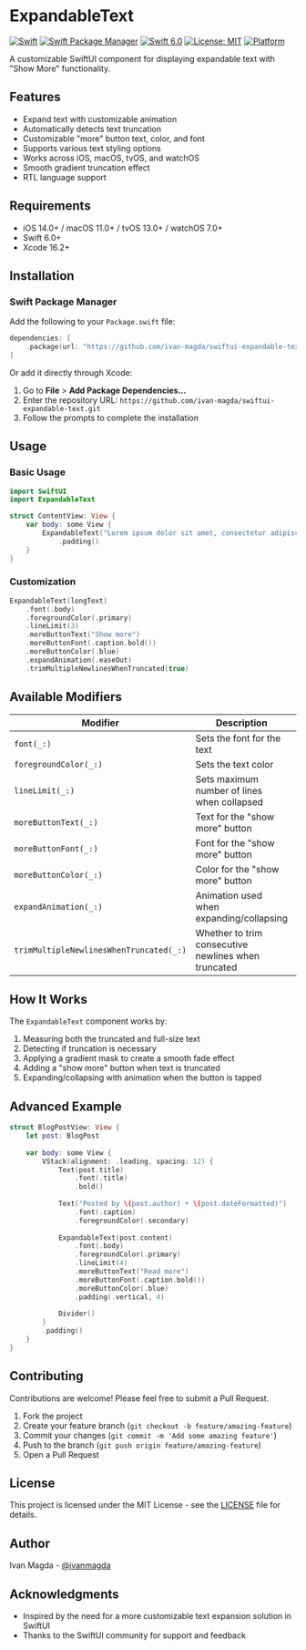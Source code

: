 # ExpandableText

[![Swift](https://github.com/ivan-magda/swiftui-expandable-text/actions/workflows/swift.yml/badge.svg)](https://github.com/username/swiftui-expandable-text/actions/workflows/swift.yml)
[![Swift Package Manager](https://img.shields.io/badge/Swift_Package_Manager-compatible-brightgreen.svg)](https://swift.org/package-manager/)
[![Swift 6.0](https://img.shields.io/badge/Swift-6.0-orange.svg)](https://swift.org)
[![License: MIT](https://img.shields.io/badge/License-MIT-blue.svg)](LICENSE)
[![Platform](https://img.shields.io/badge/platform-iOS%20|%20macOS%20|%20tvOS%20|%20watchOS-lightgrey.svg)](https://developer.apple.com/swift)

A customizable SwiftUI component for displaying expandable text with "Show More" functionality.

## Features

- Expand text with customizable animation
- Automatically detects text truncation
- Customizable "more" button text, color, and font
- Supports various text styling options
- Works across iOS, macOS, tvOS, and watchOS
- Smooth gradient truncation effect
- RTL language support

## Requirements

- iOS 14.0+ / macOS 11.0+ / tvOS 13.0+ / watchOS 7.0+
- Swift 6.0+
- Xcode 16.2+

## Installation

### Swift Package Manager

Add the following to your `Package.swift` file:

```swift
dependencies: [
    .package(url: "https://github.com/ivan-magda/swiftui-expandable-text.git", from: "1.0.0")
]
```

Or add it directly through Xcode:
1. Go to **File** > **Add Package Dependencies...**
2. Enter the repository URL: `https://github.com/ivan-magda/swiftui-expandable-text.git`
3. Follow the prompts to complete the installation

## Usage

### Basic Usage

```swift
import SwiftUI
import ExpandableText

struct ContentView: View {
    var body: some View {
        ExpandableText("Lorem ipsum dolor sit amet, consectetur adipiscing elit. Nullam euismod, nisl eget aliquam ultricies, nunc nisl aliquet nunc, vitae aliquam nisl nunc vitae nisl. Nullam euismod, nisl eget aliquam ultricies, nunc nisl aliquet nunc, vitae aliquam nisl nunc vitae nisl.")
            .padding()
    }
}
```

### Customization

```swift
ExpandableText(longText)
    .font(.body)
    .foregroundColor(.primary)
    .lineLimit(3)
    .moreButtonText("Show more")
    .moreButtonFont(.caption.bold())
    .moreButtonColor(.blue)
    .expandAnimation(.easeOut)
    .trimMultipleNewlinesWhenTruncated(true)
```

## Available Modifiers

| Modifier | Description | Default |
|----------|-------------|---------|
| `font(_:)` | Sets the font for the text | `.body` |
| `foregroundColor(_:)` | Sets the text color | `.primary` |
| `lineLimit(_:)` | Sets maximum number of lines when collapsed | `3` |
| `moreButtonText(_:)` | Text for the "show more" button | `"more"` |
| `moreButtonFont(_:)` | Font for the "show more" button | Same as text font |
| `moreButtonColor(_:)` | Color for the "show more" button | `.accentColor` |
| `expandAnimation(_:)` | Animation used when expanding/collapsing | `.default` |
| `trimMultipleNewlinesWhenTruncated(_:)` | Whether to trim consecutive newlines when truncated | `true` |

## How It Works

The `ExpandableText` component works by:

1. Measuring both the truncated and full-size text
2. Detecting if truncation is necessary
3. Applying a gradient mask to create a smooth fade effect
4. Adding a "show more" button when text is truncated
5. Expanding/collapsing with animation when the button is tapped

## Advanced Example

```swift
struct BlogPostView: View {
    let post: BlogPost
    
    var body: some View {
        VStack(alignment: .leading, spacing: 12) {
            Text(post.title)
                .font(.title)
                .bold()
            
            Text("Posted by \(post.author) • \(post.dateFormatted)")
                .font(.caption)
                .foregroundColor(.secondary)
            
            ExpandableText(post.content)
                .font(.body)
                .foregroundColor(.primary)
                .lineLimit(4)
                .moreButtonText("Read more")
                .moreButtonFont(.caption.bold())
                .moreButtonColor(.blue)
                .padding(.vertical, 4)
            
            Divider()
        }
        .padding()
    }
}
```

## Contributing

Contributions are welcome! Please feel free to submit a Pull Request.

1. Fork the project
2. Create your feature branch (`git checkout -b feature/amazing-feature`)
3. Commit your changes (`git commit -m 'Add some amazing feature'`)
4. Push to the branch (`git push origin feature/amazing-feature`)
5. Open a Pull Request

## License

This project is licensed under the MIT License - see the [LICENSE](LICENSE) file for details.

## Author

Ivan Magda - [@ivanmagda](https://github.com/ivanmagda)

## Acknowledgments

- Inspired by the need for a more customizable text expansion solution in SwiftUI
- Thanks to the SwiftUI community for support and feedback
